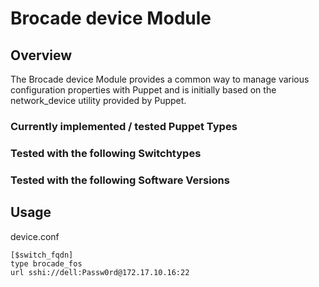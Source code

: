 # Brocade device Module


## Overview

The Brocade device Module provides a common way to manage various configuration properties with Puppet and is initially based on the network_device utility provided by Puppet.

### Currently implemented / tested Puppet Types




### Tested with the following Switchtypes



### Tested with the following Software Versions


## Usage

device.conf

    [$switch_fqdn]
    type brocade_fos    
	url sshi://dell:Passw0rd@172.17.10.16:22



